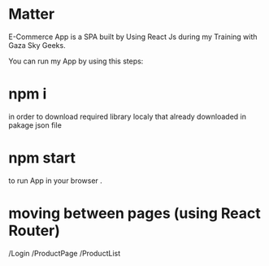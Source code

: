 # Matter
E-Commerce App  is a SPA built by Using React Js during my Training with Gaza Sky Geeks.

You can run my App by using this steps:
# npm i 
in order to download required library localy that already downloaded in pakage json file 

# npm start 
to run App in your browser .

# moving  between pages (using React Router) 
/Login
/ProductPage
/ProductList
